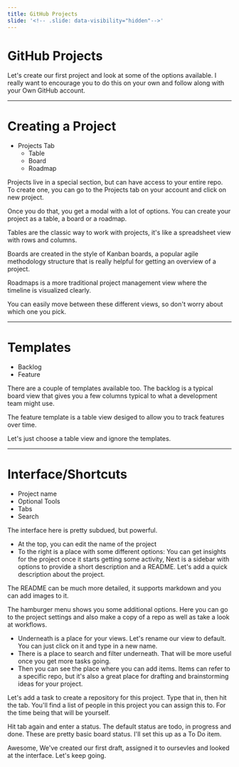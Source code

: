 ```yaml
---
title: GitHub Projects
slide: '<!-- .slide: data-visibility="hidden"-->'
---
```


<!-- .slide: data-state="layout-title" class="bg-dark"-->

# GitHub Projects

> >

Let's create our first project and look at some of the options available. I really want to encourage you to do this on your own and follow along with your Own GitHub account.

---

# Creating a Project

- Projects Tab
  - Table
  - Board
  - Roadmap

> >

Projects live in a special section, but can have access to your entire repo. To create one, you can go to the Projects tab on your account and  click on new project.

Once you do that, you get a modal with a lot of options. You can create your project as a table, a board or a roadmap.

Tables are the classic way to work with projects, it's like a spreadsheet view with rows and columns.

Boards are created in the style of Kanban boards, a popular agile methodology structure that is really helpful for getting an overview of a project.

Roadmaps is a more traditional project management view where the timeline is visualized clearly.

You can easily move between these different views, so don't worry about which one you pick.

---

# Templates

- Backlog
- Feature

> >

There are a couple of templates available too. The backlog is a typical board view that gives you a few columns typical to what a development team might use.

The feature template is a table view desiged to allow you to track features over time.

Let's just choose a table view and ignore the templates.

---

# Interface/Shortcuts
- Project name
- Optional Tools
- Tabs
- Search


> >

The interface here is pretty subdued, but powerful.

- At the top, you can edit the name of the project
- To the right is a place with some different options: You can get insights for the project once it starts getting some activity, Next is a sidebar with options to provide a short description and a README. Let's add a quick description about the project.

The README can be much more detailed, it supports markdown and you can add images to it.

The hamburger menu shows you some additional options. Here you can go to the project settings and also make a copy of a repo as well as take a look at workflows.
- Underneath is a place for your views. Let's rename our view to default. You can just click on it and type in a new name.
- There is a place to search and filter underneath. That will be more useful once you get more tasks going.
- Then you can see the place where you can add items. Items can refer to a specific repo, but it's also a great place for drafting and brainstorming ideas for your project.

Let's add a task to create a repository for this project.
Type that in, then hit the tab. You'll find a list of people in this project you can assign this to. For the time being that will be yourself.

Hit tab again and enter a status. The default status are todo, in progress and done. These are pretty basic board status. I'll set this up as a To Do item.

Awesome, We've created our first draft, assigned it to oursevles and looked at the interface. Let's keep going.